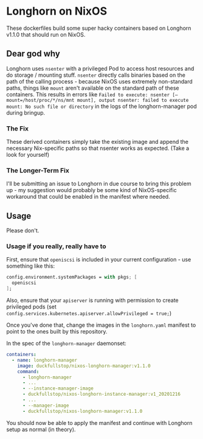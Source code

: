 # Longhorn on NixOS

These dockerfiles build some super hacky containers based on Longhorn v1.1.0 that should run on NixOS.

## Dear god why

Longhorn uses `nsenter` with a privileged Pod to access host resources and do storage / mounting stuff.
`nsenter` directly calls binaries based on the path of the calling process - because NixOS uses extremely non-standard paths, things like `mount` aren't available on the standard path of these containers.
This results in errors like `Failed to execute: nsenter [–mount=/host/proc/*/ns/mnt mount], output nsenter: failed to execute mount: No such file or directory` in the logs of the longhorn-manager pod during bringup.

### The Fix

These derived containers simply take the existing image and append the necessary Nix-specific paths so that nsenter works as expected. (Take a look for yourself)

### The Longer-Term Fix

I'll be submitting an issue to Longhorn in due course to bring this problem up - my suggestion would probably be some kind of NixOS-specific workaround that could be enabled in the manifest where needed.

## Usage

Please don't.

### Usage if you really, really have to

First, ensure that `openiscsi` is included in your current configuration - use something like this:

```nix
config.environment.systemPackages = with pkgs; [
  openiscsi
];
```

Also, ensure that your `apiserver` is running with permission to create privileged pods (set `config.services.kubernetes.apiserver.allowPrivileged = true;`)

Once you've done that, change the images in the `longhorn.yaml` manifest to point to the ones built by this repository.

In the spec of the `longhorn-manager` daemonset:

```yaml
containers:
  - name: longhorn-manager
    image: duckfullstop/nixos-longhorn-manager:v1.1.0
    command:
      - longhorn-manager
      - ...
      - --instance-manager-image
      - duckfullstop/nixos-longhorn-instance-manager:v1_20201216
      - ...
      - --manager-image
      - duckfullstop/nixos-longhorn-manager:v1.1.0
```

You should now be able to apply the manifest and continue with Longhorn setup as normal (in theory).
